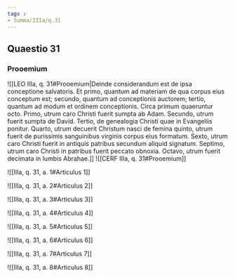 ```yaml
---
tags : 
- Summa/IIIa/q.31
---
```


## Quaestio 31

### Prooemium

![[LEO IIIa, q. 31#Prooemium|Deinde considerandum est de ipsa conceptione salvatoris. Et primo, quantum ad materiam de qua corpus eius conceptum est; secundo, quantum ad conceptionis auctorem; tertio, quantum ad modum et ordinem conceptionis. Circa primum quaeruntur octo. Primo, utrum caro Christi fuerit sumpta ab Adam. Secundo, utrum fuerit sumpta de David. Tertio, de genealogia Christi quae in Evangeliis ponitur. Quarto, utrum decuerit Christum nasci de femina quinto, utrum fuerit de purissimis sanguinibus virginis corpus eius formatum. Sexto, utrum caro Christi fuerit in antiquis patribus secundum aliquid signatum. Septimo, utrum caro Christi in patribus fuerit peccato obnoxia. Octavo, utrum fuerit decimata in lumbis Abrahae.]]
![[CERF IIIa, q. 31#Prooemium]]

![[IIIa, q. 31, a. 1#Articulus 1]]

![[IIIa, q. 31, a. 2#Articulus 2]]

![[IIIa, q. 31, a. 3#Articulus 3]]

![[IIIa, q. 31, a. 4#Articulus 4]]

![[IIIa, q. 31, a. 5#Articulus 5]]

![[IIIa, q. 31, a. 6#Articulus 6]]

![[IIIa, q. 31, a. 7#Articulus 7]]

![[IIIa, q. 31, a. 8#Articulus 8]]

